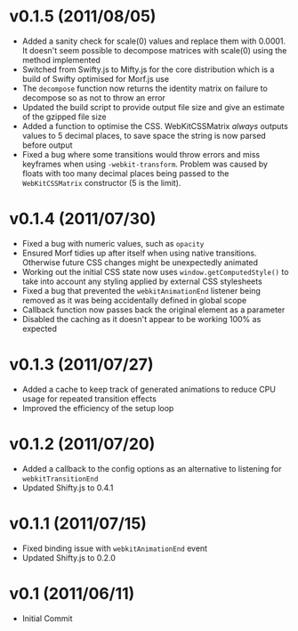 # v0.1.5 (2011/08/05)

- Added a sanity check for scale(0) values and replace them with 0.0001. It doesn't seem possible to decompose matrices with scale(0) using the method implemented
- Switched from Swifty.js to Mifty.js for the core distribution which is a build of Swifty optimised for Morf.js use
- The `decompose` function now returns the identity matrix on failure to decompose so as not to throw an error
- Updated the build script to provide output file size and give an estimate of the gzipped file size
- Added a function to optimise the CSS. WebKitCSSMatrix *always* outputs values to 5 decimal places, to save space the string is now parsed before output
- Fixed a bug where some transitions would throw errors and miss keyframes when using `-webkit-transform`. Problem was caused by floats with too many decimal places being passed to the `WebKitCSSMatrix` constructor (5 is the limit).

# v0.1.4 (2011/07/30)

- Fixed a bug with numeric values, such as `opacity`
- Ensured Morf tidies up after itself when using native transitions. Otherwise future CSS changes might be unexpectedly animated
- Working out the initial CSS state now uses `window.getComputedStyle()` to take into account any styling applied by external CSS stylesheets
- Fixed a bug that prevented the `webkitAnimationEnd` listener being removed as it was being accidentally defined in global scope
- Callback function now passes back the original element as a parameter
- Disabled the caching as it doesn't appear to be working 100% as expected

# v0.1.3 (2011/07/27)

- Added a cache to keep track of generated animations to reduce CPU usage for repeated transition effects
- Improved the efficiency of the setup loop

# v0.1.2 (2011/07/20)

- Added a callback to the config options as an alternative to listening for `webkitTransitionEnd`
- Updated Shifty.js to 0.4.1

# v0.1.1 (2011/07/15)

- Fixed binding issue with `webkitAnimationEnd` event
- Updated Shifty.js to 0.2.0

# v0.1 (2011/06/11)

- Initial Commit